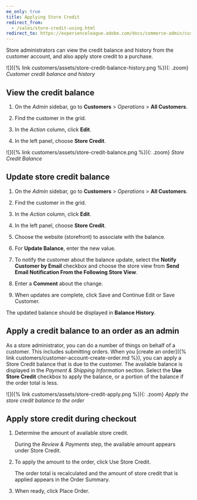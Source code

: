 ```yaml
---
ee_only: true
title: Applying Store Credit
redirect_from:
  - /sales/store-credit-using.html
redirect_to: https://experienceleague.adobe.com/docs/commerce-admin/customers/customer-accounts/store-credit/store-credit-using.html
---
```


Store administrators can view the credit balance and history from the customer account, and also apply store credit to a purchase.

![]({% link customers/assets/store-credit-balance-history.png %}){: .zoom}
_Customer credit balance and history_

## View the credit balance

1. On the _Admin_ sidebar, go to **Customers** > _Operations_ > **All Customers**.

1. Find the customer in the grid.

1. In the _Action_ column, click **Edit**.

1. In the left panel, choose **Store Credit**.

![]({% link customers/assets/store-credit-balance.png %}){: .zoom}
_Store Credit Balance_

## Update store credit balance

1. On the _Admin_ sidebar, go to **Customers** > _Operations_ > **All Customers**.

1. Find the customer in the grid.

1. In the _Action_ column, click **Edit**.

1. In the left panel, choose **Store Credit**.

1. Choose the website (storefront) to associate with the balance.

1. For **Update Balance**, enter the new value.

1. To notify the customer about the balance update, select the **Notify Customer by Email** checkbox and choose the store view from **Send Email Notification From the Following Store View**.

1. Enter a **Comment** about the change.

1. When updates are complete, click <span class="btn">Save and Continue Edit</span> or <span class="btn">Save Customer</span>.

The updated balance should be displayed in **Balance History**.

## Apply a credit balance to an order as an admin

As a store administrator, you can do a number of things on behalf of a customer. This includes submitting orders. When you [create an order]({% link customers/customer-account-create-order.md %}), you can apply a Store Credit balance that is due to the customer. The available balance is displayed in the _Payment & Shipping Information_ section. Select the **Use Store Credit** checkbox to apply the balance, or a portion of the balance if the order total is less.

![]({% link customers/assets/store-credit-apply.png %}){: .zoom}
_Apply the store credit balance to the order_

## Apply store credit during checkout

1. Determine the amount of available store credit.

   During the _Review & Payments_ step, the available amount appears under Store Credit.

1. To apply the amount to the order, click <span class="btn">Use Store Credit</span>.

   The order total is recalculated and the amount of store credit that is applied appears in the Order Summary.

1. When ready, click <span class="btn">Place Order</span>.
